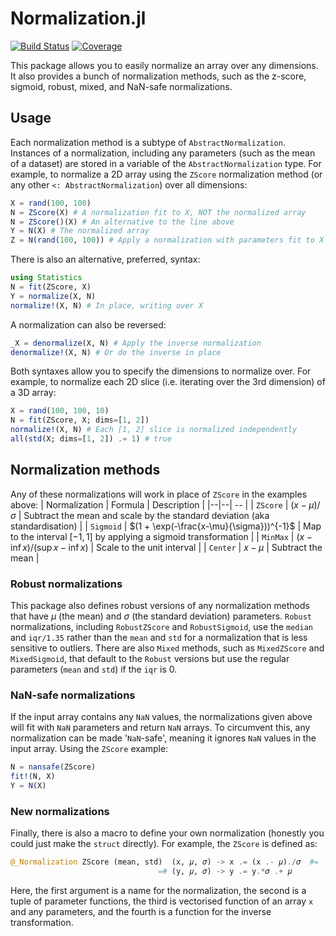 # Normalization.jl

[![Build Status](https://github.com/brendanjohnharris/Normalization.jl/actions/workflows/CI.yml/badge.svg?branch=main)](https://github.com/brendanjohnharris/Normalization.jl/actions/workflows/CI.yml?query=branch%3Amain)
[![Coverage](https://codecov.io/gh/brendanjohnharris/Normalization.jl/branch/main/graph/badge.svg)](https://codecov.io/gh/brendanjohnharris/Normalization.jl)

This package allows you to easily normalize an array over any dimensions.
It also provides a bunch of normalization methods, such as the z-score, sigmoid, robust, mixed, and NaN-safe normalizations.

## Usage

Each normalization method is a subtype of `AbstractNormalization`. Instances of a normalization, including any parameters (such as the mean of a dataset) are stored in a variable of the `AbstractNormalization` type.
For example, to normalize a 2D array using the `ZScore` normalization method (or any other `<: AbstractNormalization`) over all dimensions:
```julia
X = rand(100, 100)
N = ZScore(X) # A normalization fit to X, NOT the normalized array
N = ZScore()(X) # An alternative to the line above
Y = N(X) # The normalized array
Z = N(rand(100, 100)) # Apply a normalization with parameters fit to X on a new array
```

There is also an alternative, preferred, syntax:
```julia
using Statistics
N = fit(ZScore, X)
Y = normalize(X, N)
normalize!(X, N) # In place, writing over X
```

A normalization can also be reversed:
```julia
_X = denormalize(X, N) # Apply the inverse normalization
denormalize!(X, N) # Or do the inverse in place
```

Both syntaxes allow you to specify the dimensions to normalize over. For example, to normalize each 2D slice (i.e. iterating over the 3rd dimension) of a 3D array:
```julia
X = rand(100, 100, 10)
N = fit(ZScore, X; dims=[1, 2])
normalize!(X, N) # Each [1, 2] slice is normalized independently
all(std(X; dims=[1, 2]) .≈ 1) # true
```

## Normalization methods

Any of these normalizations will work in place of `ZScore` in the examples above:
| Normalization | Formula | Description |
|--|--| -- |
| `ZScore` | $(x - \mu)/\sigma$ | Subtract the mean and scale by the standard deviation (aka standardisation) |
| `Sigmoid` | $(1 + \exp(-\frac{x-\mu}{\sigma}))^{-1}$ | Map to the interval $[-1, 1]$ by applying a sigmoid transformation |
| `MinMax` | $(x-\inf{x})/(\sup{x}-\inf{x})$ | Scale to the unit interval |
| `Center` | $x - \mu$ | Subtract the mean |


### Robust normalizations
This package also defines robust versions of any normalization methods that have $\mu$ (the mean) and $\sigma$ (the standard deviation) parameters. 
`Robust` normalizations, including `RobustZScore` and `RobustSigmoid`, use the `median` and `iqr/1.35` rather than the `mean` and `std` for a normalization that is less sensitive to outliers.
There are also `Mixed` methods, such as `MixedZScore` and `MixedSigmoid`, that default to the `Robust` versions but use the regular parameters (`mean` and `std`) if the `iqr` is 0.

### NaN-safe normalizations

If the input array contains any `NaN` values, the normalizations given above will fit with `NaN` parameters and return `NaN` arrays. To circumvent this, any normalization can be made '`NaN`-safe', meaning it ignores `NaN` values in the input array. Using the `ZScore` example:
```julia
N = nansafe(ZScore)
fit!(N, X)
Y = N(X)
```

### New normalizations

Finally, there is also a macro to define your own normalization (honestly you could just make the `struct` directly). For example, the `ZScore` is defined as:
```julia
@_Normalization ZScore (mean, std)  (x, 𝜇, 𝜎) -> x .= (x .- 𝜇)./𝜎  #=
                                 =# (y, 𝜇, 𝜎) -> y .= y.*𝜎 .+ 𝜇
```
Here, the first argument is a name for the normalization, the second is a tuple of parameter functions, the third is vectorised function of an array `x` and any parameters, and the fourth is a function for the inverse transformation.
